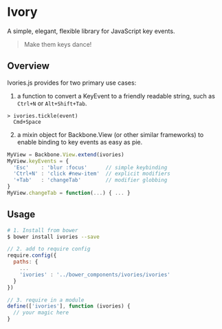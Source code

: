 Ivory
==========
A simple, elegant, flexible library for JavaScript key events.
> Make them keys dance!

## Overview

Ivories.js provides for two primary use cases:

1) a function to convert a KeyEvent to a friendly readable string, such as `Ctrl+N` or `Alt+Shift+Tab`.

```
> ivories.tickle(event)
  Cmd+Space
```

2) a mixin object for Backbone.View (or other similar frameworks) to enable binding to key events as easy as pie.

```javascript
MyView = Backbone.View.extend(ivories)
MyView.keyEvents = {
  'Esc'    : 'blur :focus'      // simple keybinding
  'Ctrl+N' : 'click #new-item'  // explicit modifiers
  '+Tab'   : 'changeTab'        // modifier globbing
}
MyView.changeTab = function(...) { ... } 
```

## Usage

```bash
# 1. Install from bower
$ bower install ivories --save
```

```javascript
// 2. add to require config
require.config({
  paths: {
    ...
    'ivories' : '../bower_components/ivories/ivories'
  }
})
```

```javascript
// 3. require in a module
define(['ivories'], function (ivories) {
  // your magic here
}
```
